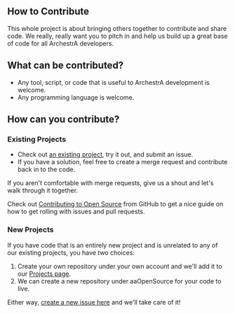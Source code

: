 How to Contribute
-----------------

This whole project is about bringing others together to contribute and share code. 
We really, really want you to pitch in and help us build up a great base of code for all ArchestrA developers.

## What can be contributed?

* Any tool, script, or code that is useful to ArchestrA development is welcome. 
* Any programming language is welcome.

## How can you contribute?

### Existing Projects

* Check out [an existing project](http://aaopensource.org/projects/), try it out, and submit an issue. 
* If you have a solution, feel free to create a merge request and contribute back in to the code. 

If you aren't comfortable with merge requests, give us a shout and let's walk through it together.

Check out [Contributing to Open Source](https://guides.github.com/activities/contributing-to-open-source/#contributing) from
GitHub to get a nice guide on how to get rolling with issues and pull requests.


### New Projects

If you have code that is an entirely new project and is unrelated to any of our existing projects, you have two choices:

1. Create your own repository under your own account and we'll add it to our [Projects page](http://aaopensource.org/projects/).
2. We can create a new repository under aaOpenSource for your code to live.

Either way, [create a new issue here](https://github.com/aaOpenSource/Projects/issues) and we'll take care of it!

